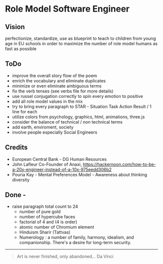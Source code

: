# Role Model Software Engineer

## Vision

perfectionize, standardize, use as blueprint to teach to children from young age in EU schools in order to maximize the number of role model humans as fast as possible

## ToDo

* improve the overall story flow of the poem
* enrich the vocabulary and eliminate duplicates
* minimize or even eliminate ambiguous terms
* fix the verb tenses (see verbs file for more details)
* use russel conjugation correctly to spin every emotion to positive
* add all role model values in the mix
* try to bring every paragraph to STAR - Situation Task Action Result / 1 line for each
* utilize colors from psychology, graphics, html, animations, three.js
* consider the balance of technical / non technical terms
* add earth, enviroment, society
* involve people especially Social Engineers

## Credits

* European Central Bank - DG Human Resources
* John Lafleur Co-Founder of Anaxi, https://hackernoon.com/how-to-be-a-20x-engineer-instead-of-a-10x-975eedd306b2
* Pouria Kay - Mental Preferences Model - Awareness about thinking diversity

## Done -

* raise paragraph total count to 24
  - number of pure gold
  - number of hypercube faces
  - factorial of 4 and (4 is order)
  - atomic number of Chromium element
  - Hinduism Sharir (Tattvas)
  - Numerology : a number of family, harmony, idealism, and companionship. There's a desire for long-term security.

---

> Art is never finished, only abandoned...
> Da Vinci
